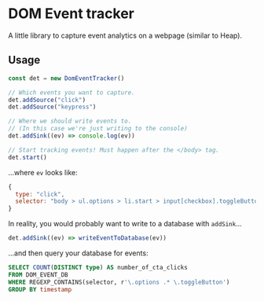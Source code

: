 # DOM Event tracker

A little library to capture event analytics on a webpage (similar to Heap).

## Usage

```js
const det = new DomEventTracker()

// Which events you want to capture.
det.addSource("click")
det.addSource("keypress")

// Where we should write events to.
// (In this case we're just writing to the console)
det.addSink((ev) => console.log(ev))

// Start tracking events! Must happen after the </body> tag.
det.start()
```

...where `ev` looks like:
```js
{
  type: "click",
  selector: "body > ul.options > li.start > input[checkbox].toggleButton"
}
```

In reality, you would probably want to write to a database with `addSink`...

```js
det.addSink((ev) => writeEventToDatabase(ev))
```

...and then query your database for events:
```SQL
SELECT COUNT(DISTINCT type) AS number_of_cta_clicks
FROM DOM_EVENT_DB 
WHERE REGEXP_CONTAINS(selector, r'\.options .* \.toggleButton')
GROUP BY timestamp
```
